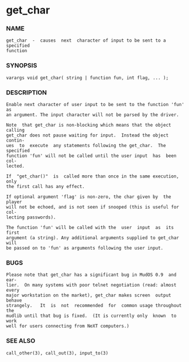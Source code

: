 # get_char

### NAME

    get_char  -  causes  next  character of input to be sent to a specified
    function

### SYNOPSIS

    varargs void get_char( string | function fun, int flag, ... );

### DESCRIPTION

    Enable next character of user input to be sent to the function 'fun' as
    an argument. The input character will not be parsed by the driver.

    Note  that get_char is non-blocking which means that the object calling
    get_char does not pause waiting for input.  Instead the object  contin‐
    ues  to  execute  any statements following the get_char.  The specified
    function 'fun' will not be called until the user input  has  been  col‐
    lected.

    If  "get_char()"  is  called more than once in the same execution, only
    the first call has any effect.

    If optional argument 'flag' is non-zero, the char given by  the  player
    will not be echoed, and is not seen if snooped (this is useful for col‐
    lecting passwords).

    The function 'fun' will be called with the  user  input  as  its  first
    argument (a string). Any additional arguments supplied to get_char will
    be passed on to 'fun' as arguments following the user input.

### BUGS

    Please note that get_char has a significant bug in MudOS 0.9  and  ear‐
    lier.  On many systems with poor telnet negotiation (read: almost every
    major workstation on the market), get_char makes screen  output  behave
    strangely.   It  is  not  recommended  for  common usage throughout the
    mudlib until that bug is fixed.  (It is currently only  known  to  work
    well for users connecting from NeXT computers.)

### SEE ALSO

    call_other(3), call_out(3), input_to(3)

